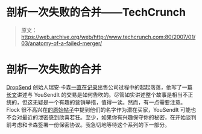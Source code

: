# 剖析一次失败的合并——TechCrunch

> 原文：<https://web.archive.org/web/http://www.techcrunch.com:80/2007/01/03/anatomy-of-a-failed-merger/>

# 剖析一次失败的合并

 [](https://web.archive.org/web/20220811112851/http://www.dropsend.com/) [DropSend](https://web.archive.org/web/20220811112851/http://www.dropsend.com/) 创始人瑞安·卡森[一直在记录](https://web.archive.org/web/20220811112851/http://www.beta.techcrunch.com/2006/11/05/dropsend-for-sale-flock-is-looking/)出售公司过程中的起起落落，他写了一篇[长文](https://web.archive.org/web/20220811112851/http://www.carsonified.com/misc/dropsend-acquisition-talks-fall-through-with-yousendit)讲述与 YouSendIt 的交易是如何告吹的。尽管如实讲述整个故事是相当不正统的，但这无疑是一个有趣的营销举措，值得一读。然而，有一点需要注意。Flock 很不高兴在[的原始帖子](https://web.archive.org/web/20220811112851/http://www.beta.techcrunch.com/2006/11/05/dropsend-for-sale-flock-is-looking/)中提到他们的名字作为潜在买家，YouSendIt 可能也不会对最近的泄密感到欣喜若狂。至少，如果你有兴趣保守你的秘密，在开始谈判前考虑和卡森签署一份保密协议。我急切地等待这个系列的下一部分。
